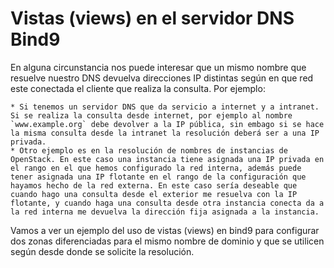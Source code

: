 # Vistas (views) en el servidor DNS Bind9

En alguna circunstancia nos puede interesar que un mismo nombre que resuelve nuestro DNS devuelva direcciones IP distintas según en que red este conectada el cliente que realiza la consulta. Por ejemplo:

	* Si tenemos un servidor DNS que da servicio a internet y a intranet. Si se realiza la consulta desde internet, por ejemplo al nombre `www.example.org` debe devolver a la IP pública, sin embago si se hace la misma consulta desde la intranet la resolución deberá ser a una IP privada.
	* Otro ejemplo es en la resolución de nombres de instancias de OpenStack. En este caso una instancia tiene asignada una IP privada en el rango en el que hemos configurado la red interna, además puede tener asignada una IP flotante en el rango de la configuración que hayamos hecho de la red externa. En este caso sería deseable que cuando hago una consulta desde el exterior me resuelva con la IP flotante, y cuando haga una consulta desde otra instancia conecta da a la red interna me devuelva la dirección fija asignada a la instancia.

Vamos a ver un ejemplo del uso de vistas (views) en bind9 para configurar dos zonas diferenciadas para el mismo nombre de dominio y que se utilicen según desde donde se solicite la resolución.

